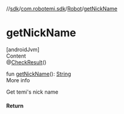 //[sdk](../../../index.md)/[com.robotemi.sdk](../index.md)/[Robot](index.md)/[getNickName](get-nick-name.md)



# getNickName  
[androidJvm]  
Content  
@[CheckResult](https://developer.android.com/reference/kotlin/androidx/annotation/CheckResult.html)()  
  
fun [getNickName](get-nick-name.md)(): [String](https://kotlinlang.org/api/latest/jvm/stdlib/kotlin/-string/index.html)  
More info  


Get temi's nick name



#### Return  
  



